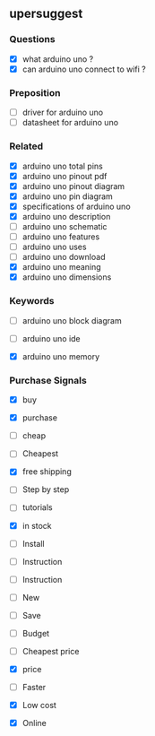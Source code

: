 ## upersuggest

### Questions
- [x] what arduino uno ?
- [x] can arduino uno connect to wifi ?

### Preposition
- [ ] driver for arduino uno
- [ ] datasheet for arduino uno

### Related
- [x] arduino uno total pins
- [x] arduino uno pinout pdf
- [x] arduino uno pinout diagram
- [x] arduino uno pin diagram
- [x] specifications of arduino uno
- [x] arduino uno description
- [ ] arduino uno schematic
- [ ] arduino uno features
- [ ] arduino uno uses
- [ ] arduino uno download
- [x] arduino uno meaning
- [x] arduino uno dimensions

### Keywords
- [ ] arduino uno block diagram
- [ ] arduino uno ide
- [x] arduino uno memory


### Purchase Signals
- [x] buy
- [x] purchase
- [ ] cheap
- [ ] Cheapest
- [x] free shipping
- [ ] Step by step
- [ ] tutorials
- [x] in stock
- [ ] Install
- [ ] Instruction
- [ ] Instruction
- [ ] New
- [ ] Save
- [ ] Budget
- [ ] Cheapest price
- [x] price
- [ ] Faster
- [x] Low cost
- [x] Online

